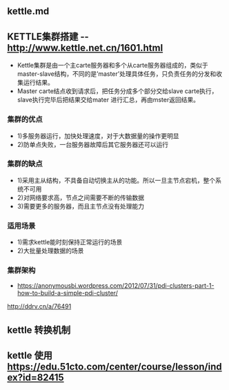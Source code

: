 ##  kettle.md

## KETTLE集群搭建  --  http://www.kettle.net.cn/1601.html
*	Kettle集群是由一个主carte服务器和多个从carte服务器组成的，类似于master-slave结构，不同的是’master’处理具体任务，只负责任务的分发和收集运行结果。
*	Master carte结点收到请求后，把任务分成多个部分交给slave carte执行，slave执行完毕后把结果交给mater 进行汇总，再由mster返回结果。

### 集群的优点
*	1)多服务器运行，加快处理速度，对于大数据量的操作更明显
*	2)防单点失败，一台服务器故障后其它服务器还可以运行

### 集群的缺点
*	1)采用主从结构，不具备自动切换主从的功能。所以一旦主节点宕机，整个系统不可用
*	2)对网络要求高，节点之间需要不断的传输数据
*	3)需要更多的服务器，而且主节点没有处理能力


### 适用场景
*	1)需求kettle能时刻保持正常运行的场景
*	2)大批量处理数据的场景

###  集群架构
*	https://anonymousbi.wordpress.com/2012/07/31/pdi-clusters-part-1-how-to-build-a-simple-pdi-cluster/

http://ddrv.cn/a/76491


## kettle 转换机制


## kettle 使用 https://edu.51cto.com/center/course/lesson/index?id=82415



